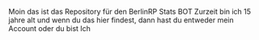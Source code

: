 Moin das ist das Repository für den BerlinRP Stats BOT 
Zurzeit bin ich 15 jahre  alt und wenn du das hier findest, dann hast du entweder mein Account oder du bist Ich
